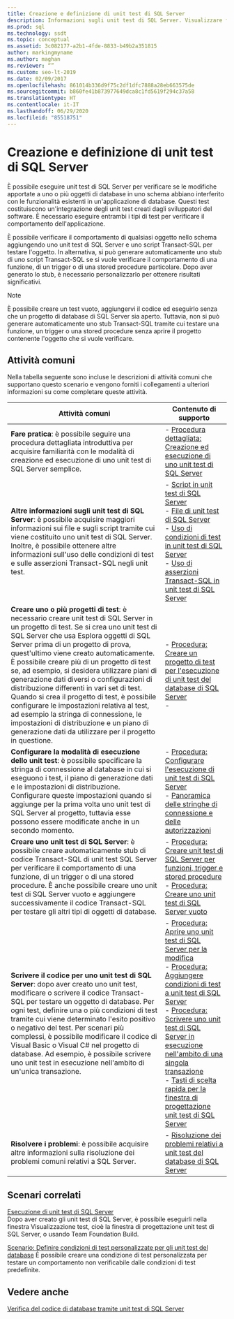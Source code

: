 ```yaml
---
title: Creazione e definizione di unit test di SQL Server
description: Informazioni sugli unit test di SQL Server. Visualizzare fonti di informazioni su come creare ed eseguire unit test, risolvere i problemi ed eseguire altre attività correlate.
ms.prod: sql
ms.technology: ssdt
ms.topic: conceptual
ms.assetid: 3c082177-a2b1-4fde-8833-b49b2a351815
author: markingmyname
ms.author: maghan
ms.reviewer: “”
ms.custom: seo-lt-2019
ms.date: 02/09/2017
ms.openlocfilehash: 861014b336d9f75c2df1dfc7888a28eb663575de
ms.sourcegitcommit: b860fe41b873977649dca8c1fd5619f294c37a58
ms.translationtype: HT
ms.contentlocale: it-IT
ms.lasthandoff: 06/29/2020
ms.locfileid: "85518751"
---
```

# <a name="creating-and-defining-sql-server-unit-tests"></a>Creazione e definizione di unit test di SQL Server

È possibile eseguire unit test di SQL Server per verificare se le modifiche apportate a uno o più oggetti di database in uno schema abbiano interferito con le funzionalità esistenti in un'applicazione di database. Questi test costituiscono un'integrazione degli unit test creati dagli sviluppatori del software. È necessario eseguire entrambi i tipi di test per verificare il comportamento dell'applicazione.  
  
È possibile verificare il comportamento di qualsiasi oggetto nello schema aggiungendo uno unit test di SQL Server e uno script Transact\-SQL per testare l'oggetto. In alternativa, si può generare automaticamente uno stub di uno script Transact\-SQL se si vuole verificare il comportamento di una funzione, di un trigger o di una stored procedure particolare. Dopo aver generato lo stub, è necessario personalizzarlo per ottenere risultati significativi.  
  
> [!NOTE]  
> È possibile creare un test vuoto, aggiungervi il codice ed eseguirlo senza che un progetto di database di SQL Server sia aperto. Tuttavia, non si può generare automaticamente uno stub Transact\-SQL tramite cui testare una funzione, un trigger o una stored procedure senza aprire il progetto contenente l'oggetto che si vuole verificare.  
  
## <a name="common-tasks"></a>Attività comuni  
Nella tabella seguente sono incluse le descrizioni di attività comuni che supportano questo scenario e vengono forniti i collegamenti a ulteriori informazioni su come completare queste attività.  
  
|Attività comuni|Contenuto di supporto|  
|----------------|----------------------|  
|**Fare pratica**: è possibile seguire una procedura dettagliata introduttiva per acquisire familiarità con le modalità di creazione ed esecuzione di uno unit test di SQL Server semplice.|-   [Procedura dettagliata: Creazione ed esecuzione di uno unit test di SQL Server](../ssdt/walkthrough-creating-and-running-a-sql-server-unit-test.md)|  
|**Altre informazioni sugli unit test di SQL Server**: è possibile acquisire maggiori informazioni sui file e sugli script tramite cui viene costituito uno unit test di SQL Server. Inoltre, è possibile ottenere altre informazioni sull'uso delle condizioni di test e sulle asserzioni Transact\-SQL negli unit test.|-   [Script in unit test di SQL Server](../ssdt/scripts-in-sql-server-unit-tests.md)<br />-   [File di unit test di SQL Server](../ssdt/sql-server-unit-test-files.md)<br />-   [Uso di condizioni di test in unit test di SQL Server](../ssdt/using-test-conditions-in-sql-server-unit-tests.md)<br />-   [Uso di asserzioni Transact-SQL in unit test di SQL Server](../ssdt/using-transact-sql-assertions-in-sql-server-unit-tests.md)|  
|**Creare uno o più progetti di test**: è necessario creare unit test di SQL Server in un progetto di test. Se si crea uno unit test di SQL Server che usa Esplora oggetti di SQL Server prima di un progetto di prova, quest'ultimo viene creato automaticamente. È possibile creare più di un progetto di test se, ad esempio, si desidera utilizzare piani di generazione dati diversi o configurazioni di distribuzione differenti in vari set di test. Quando si crea il progetto di test, è possibile configurare le impostazioni relativa al test, ad esempio la stringa di connessione, le impostazioni di distribuzione e un piano di generazione dati da utilizzare per il progetto in questione.|-   [Procedura: Creare un progetto di test per l'esecuzione di unit test del database di SQL Server](../ssdt/how-to-create-a-test-project-for-sql-server-database-unit-testing.md)<br />-|  
|**Configurare la modalità di esecuzione dello unit test**: è possibile specificare la stringa di connessione al database in cui si eseguono i test, il piano di generazione dati e le impostazioni di distribuzione. Configurare queste impostazioni quando si aggiunge per la prima volta uno unit test di SQL Server al progetto, tuttavia esse possono essere modificate anche in un secondo momento.|-   [Procedura: Configurare l'esecuzione di unit test di SQL Server](../ssdt/how-to-configure-sql-server-unit-test-execution.md)<br />-   [Panoramica delle stringhe di connessione e delle autorizzazioni](../ssdt/overview-of-connection-strings-and-permissions.md)|  
|**Creare uno unit test di SQL Server**: è possibile creare automaticamente stub di codice Transact\-SQL di unit test SQL Server per verificare il comportamento di una funzione, di un trigger o di una stored procedure. È anche possibile creare uno unit test di SQL Server vuoto e aggiungere successivamente il codice Transact\-SQL per testare gli altri tipi di oggetti di database.|-   [Procedura: Creare unit test di SQL Server per funzioni, trigger e stored procedure](../ssdt/how-to-create-unit-tests-for-functions-triggers-stored-procedures.md)<br />-   [Procedura: Creare uno unit test di SQL Server vuoto](../ssdt/how-to-create-an-empty-sql-server-unit-test.md)|  
|**Scrivere il codice per uno unit test di SQL Server**: dopo aver creato uno unit test, modificare o scrivere il codice Transact\-SQL per testare un oggetto di database. Per ogni test, definire una o più condizioni di test tramite cui viene determinato l'esito positivo o negativo del test. Per scenari più complessi, è possibile modificare il codice di Visual Basic o Visual C\# nel progetto di database. Ad esempio, è possibile scrivere uno unit test in esecuzione nell'ambito di un'unica transazione.|-   [Procedura: Aprire uno unit test di SQL Server per la modifica](../ssdt/how-to-open-a-sql-server-unit-test-to-edit.md)<br />-   [Procedura: Aggiungere condizioni di test a unit test di SQL Server](../ssdt/how-to-add-test-conditions-to-sql-server-unit-tests.md)<br />-   [Procedura: Scrivere uno unit test di SQL Server in esecuzione nell'ambito di una singola transazione](../ssdt/how-to-write-sql-server-unit-test-that-runs-in-single-transaction-scope.md)<br />-   [Tasti di scelta rapida per la finestra di progettazione unit test di SQL Server](../ssdt/keyboard-shortcuts-for-sql-server-unit-test-designer.md)|  
|**Risolvere i problemi**: è possibile acquisire altre informazioni sulla risoluzione dei problemi comuni relativi a SQL Server.|-   [Risoluzione dei problemi relativi a unit test del database di SQL Server](../ssdt/troubleshooting-sql-server-database-unit-testing-issues.md)|  
  
## <a name="related-scenarios"></a>Scenari correlati  
[Esecuzione di unit test di SQL Server](../ssdt/running-sql-server-unit-tests.md)  
Dopo aver creato gli unit test di SQL Server, è possibile eseguirli nella finestra Visualizzazione test, cioè la finestra di progettazione unit test di SQL Server, o usando Team Foundation Build.  
  
[Scenario: Definire condizioni di test personalizzate per gli unit test del database](https://msdn.microsoft.com/library/dd193282(VS.100).aspx)  
È possibile creare una condizione di test personalizzata per testare un comportamento non verificabile dalle condizioni di test predefinite.  
  
## <a name="see-also"></a>Vedere anche  
[Verifica del codice di database tramite unit test di SQL Server](../ssdt/verifying-database-code-by-using-sql-server-unit-tests.md)  
  
